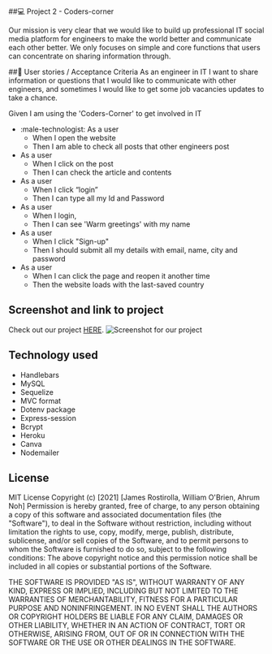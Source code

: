 ##:computer: Project 2 - Coders-corner

Our mission is very clear that we would like to build up professional IT social media platform for engineers to make the world better and communicate each other better. We only focuses on simple and core functions that users can concentrate on sharing information through.

##:vertical_traffic_light: User stories / Acceptance Criteria
As an engineer in IT
I want to share information or questions that I would like to communicate with other engineers, and
sometimes I would like to get some job vacancies updates to take a chance.

Given I am using the 'Coders-Corner' to get involved in IT 
* :male-technologist: As a user 
    * When I open the website
    * Then I am able to check all posts that other engineers post
* As a user
    * When I click on the post
    * Then I can check the article and contents
* As a user
    * When I click “login”
    * Then I can type all my Id and Password
* As a user
    * When I login,
    * Then I can see 'Warm greetings' with my name
* As a user
    * When I click "Sign-up"
    * Then I should submit all my details with email, name, city and password
* As a user
    * When I can click the page and reopen it another time
    * Then the website loads with the last-saved country

## Screenshot and link to project 
Check out our project [HERE](https://rocky-waters-07202.herokuapp.com/).
![Screenshot for our project](https://github.com/jrostirolla/coder-corner/blob/main/Untitleds.jpg?raw=true)

## Technology used
* Handlebars
* MySQL
* Sequelize
* MVC format
* Dotenv package
* Express-session
* Bcrypt
* Heroku
* Canva
* Nodemailer


## License
MIT License
Copyright (c) [2021] [James Rostirolla, William O'Brien, Ahrum Noh]
Permission is hereby granted, free of charge, to any person obtaining a copy of this software and associated documentation files (the "Software"), to deal in the Software without restriction, including without limitation the rights to use, copy, modify, merge, publish, distribute, sublicense, and/or sell copies of the Software, and to permit persons to whom the Software is furnished to do so, subject to the following conditions:
The above copyright notice and this permission notice shall be included in all copies or substantial portions of the Software.

THE SOFTWARE IS PROVIDED "AS IS", WITHOUT WARRANTY OF ANY KIND, EXPRESS OR IMPLIED, INCLUDING BUT NOT LIMITED TO THE WARRANTIES OF MERCHANTABILITY, FITNESS FOR A PARTICULAR PURPOSE AND NONINFRINGEMENT. IN NO EVENT SHALL THE AUTHORS OR COPYRIGHT HOLDERS BE LIABLE FOR ANY CLAIM, DAMAGES OR OTHER LIABILITY, WHETHER IN AN ACTION OF CONTRACT, TORT OR OTHERWISE, ARISING FROM, OUT OF OR IN CONNECTION WITH THE SOFTWARE OR THE USE OR OTHER DEALINGS IN THE SOFTWARE.

